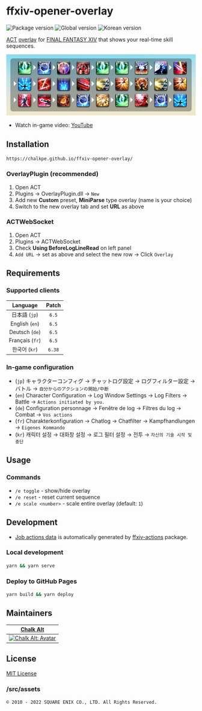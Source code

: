 # ffxiv-opener-overlay

![Package version] ![Global version] ![Korean version]

[ACT] [overlay][OverlayPlugin] for [FINAL FANTASY XIV] that shows your real-time skill sequences.

![Example]

* Watch in-game video: [YouTube]

## Installation

```url
https://chalkpe.github.io/ffxiv-opener-overlay/
```

### OverlayPlugin (recommended)

1. Open ACT
1. Plugins → OverlayPlugin.dll → `New`
1. Add new **Custom** preset, **MiniParse** type overlay (name is your choice)
1. Switch to the new overlay tab and set **URL** as above

### ACTWebSocket

1. Open ACT
1. Plugins → ACTWebSocket
1. Check **Using BeforeLogLineRead** on left panel
1. `Add URL` → set as above and select the new row → Click `Overlay`

## Requirements

### Supported clients

| Language | Patch |
| :--: | :--: |
| 日本語 (`jp`) | `6.5` |
| English (`en`) | `6.5` |
| Deutsch (`de`) | `6.5` |
| Français (`fr`) | `6.5` |
| 한국어 (`kr`) | `6.38` |

### In-game configuration

* (`jp`) キャラクターコンフィグ → チャットログ設定 → ログフィルター設定 → バトル → `自分からのアクションの開始/中断`
* (`en`) Character Configuration → Log Window Settings → Log Filters → Battle → `Actions initiated by you.`
* (`de`) Configuration personnage → Fenêtre de log → Filtres du log → Combat → `Vos actions`
* (`fr`) Charakterkonfiguration → Chatlog → Chatfilter → Kampfhandlungen → `Eigenes Kommando`
* (`kr`) 캐릭터 설정 → 대화창 설정 → 로그 필터 설정 → 전투 → `자신의 기술 시작 및 중단`

## Usage

### Commands

* `/e toggle` - show/hide overlay
* `/e reset` - reset current sequence
* `/e scale <number>` - scale entire overlay (default: `1`)

## Development

* [Job actions data] is automatically generated by [ffxiv-actions] package.

### Local development

```bash
yarn && yarn serve
```

### Deploy to GitHub Pages

```bash
yarn build && yarn deploy
```

## Maintainers

| [Chalk Alt][Chalk Alt: Twitter] |
| :--: |
| [![Chalk Alt: Avatar]][Chalk Alt: Lodestone] |

## License

[MIT License]

### /src/assets

```text
© 2010 - 2022 SQUARE ENIX CO., LTD. All Rights Reserved.
```

[MIT License]: LICENSE
[Example]: public/rdm-ew-opener.png
[Job actions data]: src/assets/actions
[ffxiv-actions]: https://github.com/ChalkPE/ffxiv-actions

[Package version]: https://img.shields.io/github/package-json/v/ChalkPE/ffxiv-opener-overlay
[Global version]: https://img.shields.io/badge/global-6.5-blueviolet
[Korean version]: https://img.shields.io/badge/korea-6.38-red

[YouTube]: https://youtu.be/j2YD54eWDWE
[ACT]: https://advancedcombattracker.com/
[OverlayPlugin]: https://github.com/ngld/OverlayPlugin
[FINAL FANTASY XIV]: https://www.finalfantasyxiv.com/

[Chalk Alt: Twitter]: https://twitter.com/chalk_alt
[Chalk Alt: Lodestone]: https://na.finalfantasyxiv.com/lodestone/character/27400250/
[Chalk Alt: Avatar]: https://img2.finalfantasyxiv.com/f/1734839702c1c1e9792782c2bc669472_cf768a751b1f5e355c2fd39a9ed91f3ffc0_96x96.jpg
